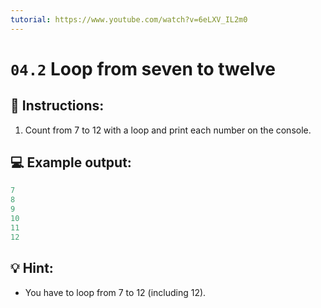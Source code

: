 ```yaml
---
tutorial: https://www.youtube.com/watch?v=6eLXV_IL2m0
---
```


# `04.2` Loop from seven to twelve

## 📝 Instructions:

1. Count from 7 to 12 with a loop and print each number on the console.

## 💻 Example output:

```js
7
8
9
10
11
12
```

## 💡 Hint:

+ You have to loop from 7 to 12 (including 12).

